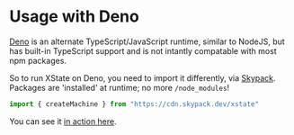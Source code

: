 # Usage with Deno

[Deno](https://deno.land/) is an alternate TypeScript/JavaScript runtime, similar to NodeJS, but has built-in TypeScript support and is not intantly compatable with most npm packages.

So to run XState on Deno, you need to import it differently, via [Skypack](https://www.skypack.dev/).  Packages are 'installed' at runtime; no more `/node_modules`! 

```js
import { createMachine } from "https://cdn.skypack.dev/xstate"
```

You can see it [in action here](https://www.mycompiler.io/view/B8EgR64).
